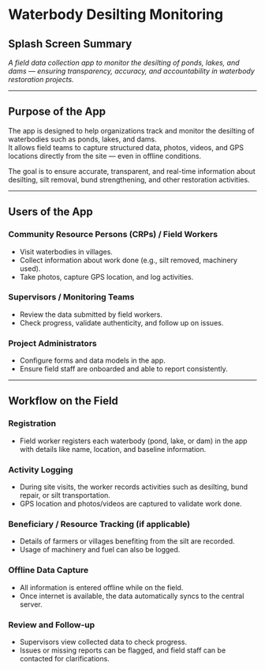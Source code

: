 # Waterbody Desilting Monitoring

## Splash Screen Summary
*A field data collection app to monitor the desilting of ponds, lakes, and dams — ensuring transparency, accuracy, and accountability in waterbody restoration projects.*

---

## Purpose of the App
The app is designed to help organizations track and monitor the desilting of waterbodies such as ponds, lakes, and dams.  
It allows field teams to capture structured data, photos, videos, and GPS locations directly from the site — even in offline conditions.  

The goal is to ensure accurate, transparent, and real-time information about desilting, silt removal, bund strengthening, and other restoration activities.

---

## Users of the App

### Community Resource Persons (CRPs) / Field Workers
- Visit waterbodies in villages.  
- Collect information about work done (e.g., silt removed, machinery used).  
- Take photos, capture GPS location, and log activities.  

### Supervisors / Monitoring Teams
- Review the data submitted by field workers.  
- Check progress, validate authenticity, and follow up on issues.  

### Project Administrators
- Configure forms and data models in the app.  
- Ensure field staff are onboarded and able to report consistently.  

---

## Workflow on the Field

### Registration
- Field worker registers each waterbody (pond, lake, or dam) in the app with details like name, location, and baseline information.  

### Activity Logging
- During site visits, the worker records activities such as desilting, bund repair, or silt transportation.  
- GPS location and photos/videos are captured to validate work done.  

### Beneficiary / Resource Tracking (if applicable)
- Details of farmers or villages benefiting from the silt are recorded.  
- Usage of machinery and fuel can also be logged.  

### Offline Data Capture
- All information is entered offline while on the field.  
- Once internet is available, the data automatically syncs to the central server.  

### Review and Follow-up
- Supervisors view collected data to check progress.  
- Issues or missing reports can be flagged, and field staff can be contacted for clarifications.  
